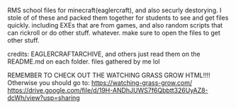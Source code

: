 RMS school files for minecraft(eaglercraft), and also securly destorying. I stole of of these and packed them together for students to see and get files quickly. including EXEs that are from games, and also random scripts that can rickroll or do other stuff. whatever. make sure to open the files to get other stuff.

credits: EAGLERCRAFTARCHIVE, and others just read them on the README.md on each folder. files gathered by me lol

REMEMBER TO CHECK OUT THE WATCHING GRASS GROW HTML!!!!
Otherwise you should go to:
https://watching-grass-grow.com/ 
https://drive.google.com/file/d/19H-ANDhJUWS7f6Qbbtt326UyAZ8-dcWh/view?usp=sharing

